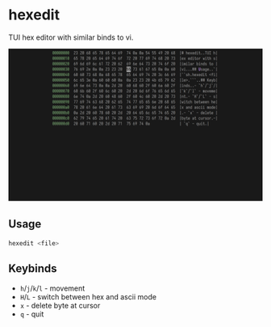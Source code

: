 # hexedit

TUI hex editor with similar binds to vi.

![Screenshot of program](./img/screenshot.png)

## Usage

```sh
hexedit <file>
```

## Keybinds

- `h`/`j`/`k`/`l` - movement
- `H`/`L` - switch between hex and ascii mode
- `x` - delete byte at cursor
- `q` - quit
